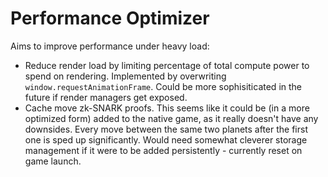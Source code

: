 # Performance Optimizer

Aims to improve performance under heavy load:

* Reduce render load by limiting percentage of total compute power to spend on rendering. Implemented by overwriting `window.requestAnimationFrame`. Could be more sophisiticated in the future if render managers get exposed.
* Cache move zk-SNARK proofs. This seems like it could be (in a more optimized form) added to the native game, as it really doesn't have any downsides. Every move between the same two planets after the first one is sped up significantly. Would need somewhat cleverer storage management if it were to be added persistently - currently reset on game launch.
